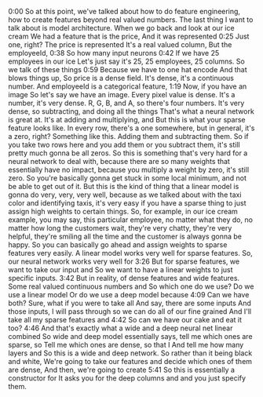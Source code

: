 0:00
So at this point, we've talked about how to do feature engineering, how to create features beyond real valued numbers. The last thing I want to talk about is model architecture. When we go back and look at our ice cream We had a feature that is the price, And it was represented
0:25
Just one, right? The price is represented It's a real valued column, But the employeeId,
0:38
So how many input neurons
0:42
If we have 25 employees in our ice Let's just say it's 25, 25 employees, 25 columns. So we talk of these things
0:59
Because we have to one hat encode And that blows things up, So price is a dense field. It's dense, it's a continuous number. And employeeId is a categorical feature,
1:19
Now, if you have an image So let's say we have an image. Every pixel value is dense. It's a number, it's very dense. R, G, B, and A, so there's four numbers. It's very dense, so subtracting, and doing all the things That's what a neural network is great at. It's at adding and multiplying, and But this is what your sparse feature looks like. In every row, there's a one somewhere, but in general, it's a zero, right? Something like this. Adding them and subtracting them. So if you take two rows here and you add them or you subtract them, it's still pretty much gonna be all zeros. So this is something that's very hard for a neural network to deal with, because there are so many weights that essentially have no impact, because you multiply a weight by zero, it's still zero. So you're basically gonna get stuck in some local minimum, and not be able to get out of it. But this is the kind of thing that a linear model is gonna do very, very, very well, because as we talked about with the taxi color and identifying taxis, it's very easy if you have a sparse thing to just assign high weights to certain things. So, for example, in our ice cream example, you may say, this particular employee, no matter what they do, no matter how long the customers wait, they're very chatty, they're very helpful, they're smiling all the time and the customer is always gonna be happy. So you can basically go ahead and assign weights to sparse features very easily. A linear model works very well for sparse features. So, our neural network works very well for
3:26
But for sparse features, we want to take our input and So we want to have a linear weights to just specific inputs.
3:42
But in reality, of dense features and wide features. Some real valued continuous numbers and So which one do we use? Do we use a linear model Or do we use a deep model because
4:09
Can we have both? Sure, what if you were to take all And say, there are some inputs And those inputs, I will pass through so we can do all of our fine grained And I'll take all my sparse features and
4:42
So can we have our cake and eat it too?
4:46
And that's exactly what a wide and a deep neural net linear combined So wide and deep model essentially says, tell me which ones are sparse, so Tell me which ones are dense, so that I And tell me how many layers and So this is a wide and deep network. So rather than it being black and white, We're going to take our features and decide which ones of them are dense, And then, we're going to create
5:41
So this is essentially a constructor for It asks you for the deep columns and and you just specify them. 

